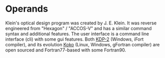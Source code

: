 # Operands

Klein's optical design program was created by J. E. Klein. It was reverse engineered from "Hexagon" / "ACCOS-V" and has a similar command syntax and additional features. The user interface is a command line interface (cli) with some gui features. Both [KDP-2](http://www.ecalculations.com/) (Windows, iFort compiler), and its evolution [Koko](https://github.com/dinosauria123/Koko/) (Linux, Windows, gFortran compiler) are open sourced and Fortran77-based with some Fortran90.

